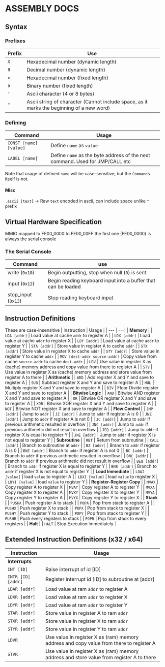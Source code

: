 # ASSEMBLY DOCS

## Syntax
### Prefixes
| Prefix | Use |
| --- | --- |
| `X` | Hexadecimal number (dynamic length) |
| `B` | Decimal number (dynamic length) |
| `x` | Hexadecimal number (fixed length) |
| `b` | Binary number (fixed length) |
| `'` | Ascii character (4 or 8 bytes) |
| `"` | Ascii string of character (Cannot include space, as it marks the beginning of a new word) |

### Defining

| Command | Usage|
| --- | ---
| `CONST [name] [value]` | Define `name` as `value` |
| `LABEL [name]` | Define `name` as the byte address of the next command. Used for JMP/CALL etc |

Note that usage of defined `name` will be case-sensitive, but the `Command`s itself is not.

#### Misc
`.ascii [text]` -> Raw `text` encoded in ascii, can include space unlike `"` prefix

## Virtual Hardware Specification
MMIO mapped to FE00_0000 to FE00_00FF
the first one (FE00_0000) is always the serial console

### The Serial Console
| Command | use |
| --- | --- |
| write (`0x10`) | Begin outputting, stop when null (`0`) is sent |
| input (`0x12`)  |  Begin reading keyboard input into a buffer that can be loaded |
| stop_input (`0x13`) | Stop reading keyboard input |


## Instruction Definitions
These are case-insensitive
| Instruction | Usage |
| --- | ---|
| **Memory** |
| `LDA [addr]` | Load value at cache `addr` to register A |
| `LDX [addr]` | Load value at cache `addr` to register X |
| `LDY [addr]` | Load value at cache `addr` to register Y |
| `STA [addr]` | Store value in register A to cache `addr` |
| `STX [addr]` | Store value in register X to cache `addr` |
| `STY [addr]` | Store value in register Y to cache `addr` |
| `MOV [dest-addr source-addr]` | Copy value from cache `source-addr` to cache `dest-addr` |
| `LDV` | Use value in register X as (cache) memory address and copy value from there to register A |
| `STV` | Use value in register X as (cache) memory address and store value from register A to there |
| **Arithmetic** |
| `ADD` | Add register X and Y and save to register A |
| `SUB` | Subtract register X and Y and save to register A |
| `MUL` | Multiply register X and Y and save to register A |
| `DIV` | Floor Divide register X and Y and save to register A |
| **Bitwise Logic** |
| `AND` | Bitwise AND register X and Y and save to register A |
| `OR` | Bitwise OR register X and Y and save to register A |
| `XOR` | Bitwise XOR register X and Y and save to register A |
| `NOT` | Bitwise NOT register X and save to register A |
| **Flow Control** |
| `JMP [addr]` | Jump to `addr` |
| `JZ [addr]` | Jump to `addr` if register A is 0 |
| `JNZ [addr]` | Jump to `addr` if register A is not 0 |
| `JC [addr]` | Jump to `addr` if previous arithmetic resulted in overflow |
| `JNC [addr]` | Jump to `addr` if previous arithmetic did not result in overflow |
| `JEQ [addr]` | Jump to `addr` if register X is equal to register Y |
| `JNE [addr]` | Jump to `addr` if register X is not equal to register Y |
| **Subroutine** |
| `RET` | Return from subroutine |
| `CALL [addr]` | Branch to subroutine at `addr` |
| `BZ [addr]` | Branch to `addr` if register A is 0 |
| `BNZ [addr]` | Branch to `addr` if register A is not 0 |
| `BC [addr]` | Branch to `addr` if previous arithmetic resulted in overflow |
| `BNC [addr]` | Branch to `addr` if previous arithmetic did not result in overflow |
| `BEQ [addr]` | Branch to `addr` if register X is equal to register Y |
| `BNE [addr]` | Branch to `addr` if register X is not equal to register Y |
| **Load Immediate** |
| `LDAI [value]` | load `value` to register A |
| `LDXI [value]` | load `value` to register X |
| `LDYI [value]` | load `value` to register Y |
| **Register-Register Copy** |
| `MVAX` | Copy register A to register X |
| `MVAY` | Copy register A to register Y |
| `MVXA` | Copy register X to register A |
| `MVXY` | Copy register X to register Y |
| `MVYA` | Copy register Y to register A |
| `MVYX` | Copy register Y to register X |
| **Stack** |
| `PUSHA` | Push register A to stack |
| `POPA` | Pop from stack to register A |
| `PUSHX` | Push register X to stack |
| `POPX` | Pop from stack to register X |
| `PUSHY` | Push register Y to stack |
| `POPY` | Pop from stack to register Y |
| `PUSHR` | Push every registers to stack |
| `POPR` | Pop from stack to every registers |
| **Halt** |
| `HALT` | Stop Execution Immediately |

## Extended Instruction Definitions (x32 / x64)
| Instruction  | Usage |
|  --- | --- |
| **Interrupts** |
| `INT [ID]` | Raise interrupt of id [ID] |
| `INTR [ID] [addr]`| Register interrupt id [ID] to subroutine at [addr] |
| `LDAR [addr]` | Load value at ram `addr` to register A |
| `LDXR [addr]` | Load value at ram `addr` to register X |
| `LDYR [addr]` | Load value at ram `addr` to register Y |
| `STAR [addr]` | Store value in register A to ram `addr` |
| `STXR [addr]` | Store value in register X to ram `addr` |
| `STYR [addr]` | Store value in register Y to ram `addr` |
| `LDVR` | Use value in register X as (ram) memory address and copy value from there to register A |
| `STVR` | Use value in register X as (ram) memory address and store value from register A to there |